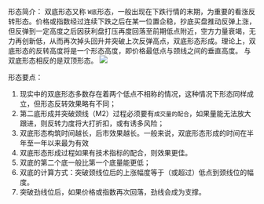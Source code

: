 形态简介：
双底形态又称 `W底`形态，一般出现在下跌行情的末期，为重要的看涨反转形态。价格或指数经过连续下跌之后在某一位置企稳，抄底买盘推动反弹上涨，但反弹到一定高度之后因获利盘打压再度回落至前期低点附近，空方力量衰竭，无力再创新低，从而再次掉头回升并突破上次反弹高点，双底形态形成。理论上，双底形态的反转高度将是一个形态高度，即价格最低点与颈线之间的垂直高度。
与双底形态相反的是双顶形态。
![](http://www.net767.com/book/UploadFiles_8829/201411/2014111720005456.gif)

形态要点：
1. 现实中的双底形态多数存在着两个低点不相称的情况，这种情况下形态同样成立，但形态反转效果略有不同；
2. 第二底形成并突破颈线（M2）过程必须要有`成交量的配合`，如果量能无法放大跟进，则反转力度将大打折扣，或有诱多风险；
3. 双底形态构筑时间越长，后市效果越长。一般来说，双底形态形成的时间在半年至一年以来最为有效
4. 双底形态形成过程如果有技术指标的配合，则效果更佳。
5. 双底的第二个底一般比第一个底量能更低；
6. 双底的计算方式：突破颈线位后的上涨幅度等于（或超过）低点到颈线位的幅度。
7. 突破劲线位后，如果价格或指数再次回落，劲线会成为支撑。